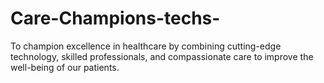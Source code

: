# Care-Champions-techs-
To champion excellence in healthcare by combining cutting-edge technology, skilled professionals, and compassionate care to improve the well-being of our patients.
